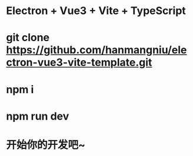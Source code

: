# Electron + Vue3 + Vite + TypeScript 

# git clone https://github.com/hanmangniu/electron-vue3-vite-template.git
# npm i
# npm run dev

# 开始你的开发吧~